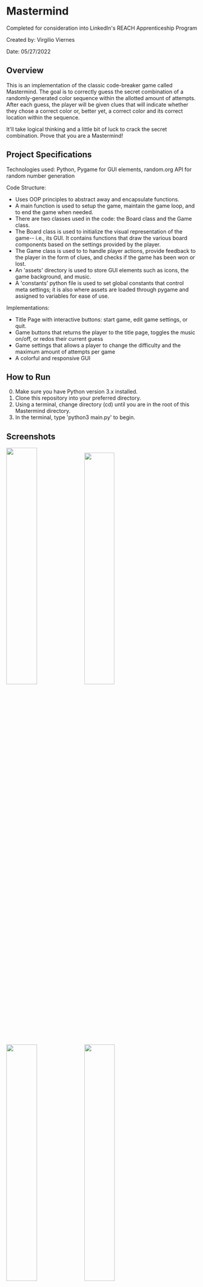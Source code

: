 # Mastermind
Completed for consideration into LinkedIn's REACH Apprenticeship Program

Created by: Virgilio Viernes

Date: 05/27/2022



## Overview
This is an implementation of the classic code-breaker game called Mastermind. The goal is to correctly guess the secret combination 
of a randomly-generated color sequence within the allotted amount of attempts. After each guess, the player will be given clues that 
will indicate whether they chose a correct color or, better yet, a correct color and its correct location within the sequence. 

It'll take logical thinking and a little bit of luck to crack the secret combination. Prove that you are a Mastermind!


## Project Specifications
Technologies used: Python, Pygame for GUI elements, random.org API for random number generation

Code Structure:
* Uses OOP principles to abstract away and encapsulate functions.
* A main function is used to setup the game, maintain the game loop, and to end the game when needed.
* There are two classes used in the code: the Board class and the Game class.
* The Board class is used to initialize the visual representation of the game-- i.e., its GUI. It contains
  functions that draw the various board components based on the settings provided by the player.
* The Game class is used to to handle player actions, provide feedback to the player in the form of clues, 
  and checks if the game has been won or lost. 
* An 'assets' directory is used to store GUI elements such as icons, the game background, and music.
* A 'constants' python file is used to set global constants that control meta settings; it is also where
  assets are loaded through pygame and assigned to variables for ease of use. 

Implementations:
* Title Page with interactive buttons: start game, edit game settings, or quit.
* Game buttons that returns the player to the title page, toggles the music on/off, or redos their current guess
* Game settings that allows a player to change the difficulty and the maximum amount of attempts per game
* A colorful and responsive GUI


## How to Run
0. Make sure you have Python version 3.x installed.
1. Clone this repository into your preferred directory. 
2. Using a terminal, change directory (cd) until you are in the root of this Mastermind directory. 
3. In the terminal, type 'python3 main.py' to begin.


## Screenshots
<img src="https://i.ibb.co/XFK5nq6/title.png" width="40%" /> <img src="https://i.ibb.co/hMKHYWL/gamesettings.png" width="39.6%" />

<img src="https://i.ibb.co/n08n77G/board.png" width="40%" /> <img src="https://i.ibb.co/LddjWqy/components.png" width="40%" />

<img src="https://i.ibb.co/x5NMwGC/clues.png" width="40%" /> <img src="https://i.ibb.co/k4sjpS4/lose-game.png" width="40%" />

<img src="https://i.ibb.co/bKdDg8H/lose-screen.png" width="40%" /> <img src="https://i.ibb.co/Q8qpRbv/win-screen.png" width="40%" />


